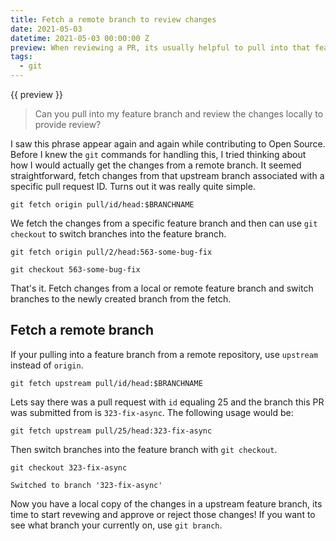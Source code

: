 ```yaml
---
title: Fetch a remote branch to review changes
date: 2021-05-03
datetime: 2021-05-03 00:00:00 Z
preview: When reviewing a PR, its usually helpful to pull into that feature branch and test the changes locally in your own copy of the project.
tags:
  - git
---
```


{{ preview }}

> Can you pull into my feature branch and review the changes locally to provide review?

I saw this phrase appear again and again while contributing to Open Source. Before I knew the `git` commands for handling this, I tried thinking about how I would actually get the changes from a remote branch. It seemed straightforward, fetch changes from that upstream branch associated with a specific pull request ID. Turns out it was really quite simple. 

```git
git fetch origin pull/id/head:$BRANCHNAME
```

We fetch the changes from a specific feature branch and then can use `git checkout` to switch branches into the feature branch.

```git
git fetch origin pull/2/head:563-some-bug-fix

git checkout 563-some-bug-fix
```

That's it. Fetch changes from a local or remote feature branch and switch branches to the newly created branch from the fetch.


<h2 class="post-heading">Fetch a remote branch</h2>

If your pulling into a feature branch from a remote repository, use `upstream` instead of `origin`.

```git
git fetch upstream pull/id/head:$BRANCHNAME
```

Lets say there was a pull request with `id` equaling 25 and the branch this PR was submitted from is `323-fix-async`. The following usage would be:

```git
git fetch upstream pull/25/head:323-fix-async

```

Then switch branches into the feature branch with `git checkout`.

```git
git checkout 323-fix-async

Switched to branch '323-fix-async'
```

Now you have a local copy of the changes in a upstream feature branch, its time to start revewing and approve or reject those changes! If you want to see what branch your currently on, use `git branch`.